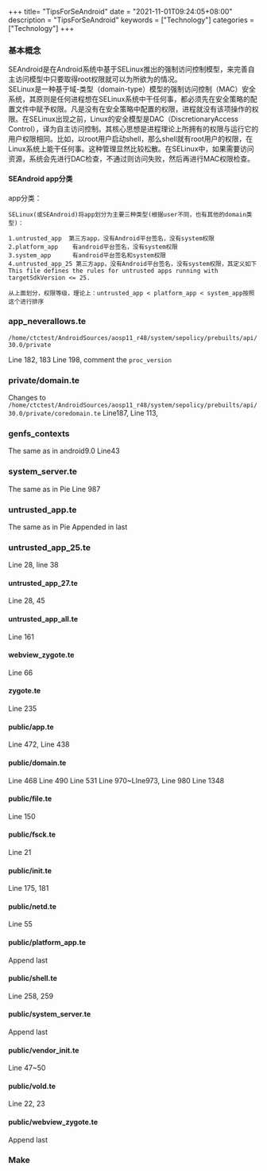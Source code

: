 +++
title= "TipsForSeAndroid"
date = "2021-11-01T09:24:05+08:00"
description = "TipsForSeAndroid"
keywords = ["Technology"]
categories = ["Technology"]
+++
### 基本概念
SEAndroid是在Android系统中基于SELinux推出的强制访问控制模型，来完善自主访问模型中只要取得root权限就可以为所欲为的情况。    
SELinux是一种基于域-类型（domain-type）模型的强制访问控制（MAC）安全系统，其原则是任何进程想在SELinux系统中干任何事，都必须先在安全策略的配置文件中赋予权限。凡是没有在安全策略中配置的权限，进程就没有该项操作的权限。在SELinux出现之前，Linux的安全模型是DAC（DiscretionaryAccess Control），译为自主访问控制。其核心思想是进程理论上所拥有的权限与运行它的用户权限相同。比如，以root用户启动shell，那么shell就有root用户的权限，在Linux系统上能干任何事。这种管理显然比较松散。在SELinux中，如果需要访问资源，系统会先进行DAC检查，不通过则访问失败，然后再进行MAC权限检查。


#### SEAndroid app分类
app分类：   

```
SELinux(或SEAndroid)将app划分为主要三种类型(根据user不同，也有其他的domain类型)：

1.untrusted_app  第三方app，没有Android平台签名，没有system权限
2.platform_app    有android平台签名，没有system权限
3.system_app      有android平台签名和system权限
4.untrusted_app_25 第三方app，没有Android平台签名，没有system权限，其定义如下This file defines the rules for untrusted apps running with targetSdkVersion <= 25.

从上面划分，权限等级，理论上：untrusted_app < platform_app < system_app按照这个进行排序
```
### app_neverallows.te
`/home/ctctest/AndroidSources/aosp11_r48/system/sepolicy/prebuilts/api/30.0/private`

Line 182, 183
Line 198, comment the `proc_version`
### private/domain.te
Changes to `/home/ctctest/AndroidSources/aosp11_r48/system/sepolicy/prebuilts/api/30.0/private/coredomain.te`
Line187, Line 113, 

### genfs_contexts
The same as in android9.0
Line43
### system_server.te
The same as in Pie
Line 987
### untrusted_app.te
The same as in Pie
Appended in last
### untrusted_app_25.te
Line 28, line 38
#### untrusted_app_27.te
Line 28, 45
#### untrusted_app_all.te
Line 161
#### webview_zygote.te
Line 66
#### zygote.te
Line 235
#### public/app.te
Line 472, Line 438
#### public/domain.te
Line 468
Line 490
Line 531
Line 970~LIne973, Line 980
Line 1348
#### public/file.te
Line 150
#### public/fsck.te
Line 21
#### public/init.te
Line 175, 181
#### public/netd.te
Line 55
#### public/platform_app.te
Append last
#### public/shell.te
Line 258, 259
#### public/system_server.te
Append last
#### public/vendor_init.te
Line 47~50
#### public/vold.te
Line 22, 23
#### public/webview_zygote.te
Append last

### Make





